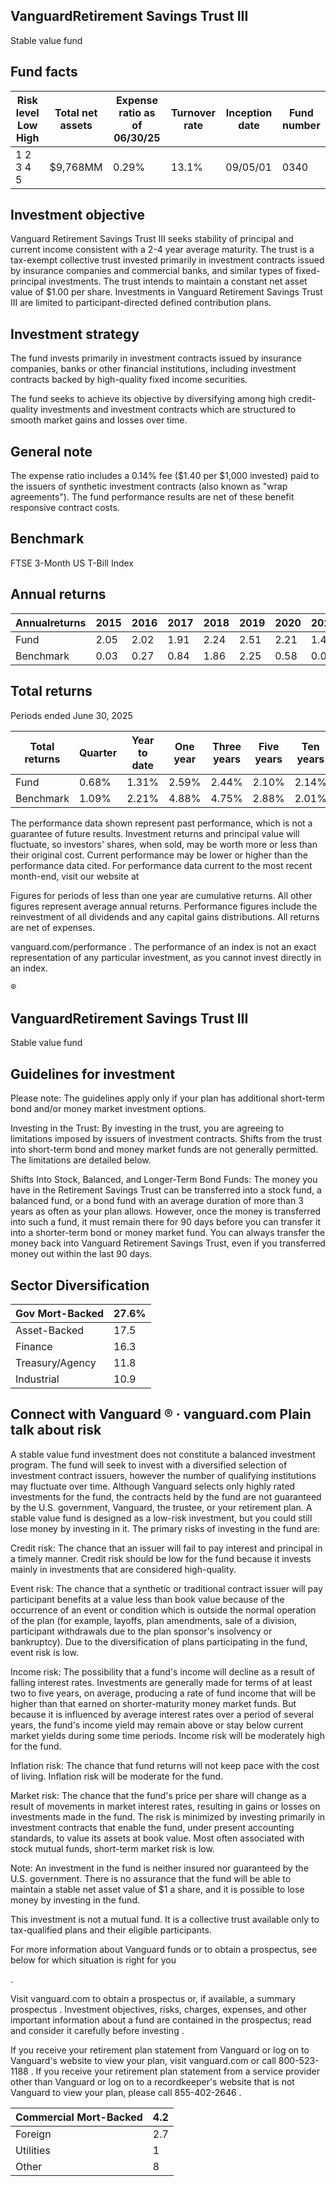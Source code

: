 ## VanguardRetirement Savings Trust III

Stable value fund

## Fund facts

| Risk level Low High   | Total net assets   | Expense ratio as of 06/30/25   | Turnover rate   | Inception date   |   Fund number |
|-----------------------|--------------------|--------------------------------|-----------------|------------------|---------------|
| 1 2 3 4 5             | $9,768MM           | 0.29%                          | 13.1%           | 09/05/01         |          0340 |

## Investment objective

Vanguard Retirement Savings Trust III seeks stability of principal and current income consistent with a 2-4 year average maturity. The trust is a tax-exempt collective trust invested primarily in investment contracts issued by insurance companies and commercial banks, and similar types of fixed-principal investments. The trust intends to maintain a constant net asset value of $1.00 per share. Investments in Vanguard Retirement Savings Trust III are limited to participant-directed defined contribution plans.

## Investment strategy

The fund invests primarily in investment contracts issued by insurance companies, banks or other financial institutions, including investment contracts backed by high-quality fixed income securities.

The fund seeks to achieve its objective by diversifying among high credit-quality investments and investment contracts which are structured to smooth market gains and losses over time.

## General note

The expense ratio includes a 0.14% fee ($1.40 per $1,000 invested) paid to the issuers of synthetic investment contracts (also known as "wrap agreements"). The fund performance results are net of these benefit responsive contract costs.

## Benchmark

FTSE 3-Month US T-Bill Index

## Annual returns

<!-- image -->

| Annualreturns   |   2015 |   2016 |   2017 |   2018 |   2019 |   2020 |   2021 |   2022 |   2023 |   2024 |
|-----------------|--------|--------|--------|--------|--------|--------|--------|--------|--------|--------|
| Fund            |   2.05 |   2.02 |   1.91 |   2.24 |   2.51 |   2.21 |   1.48 |   1.61 |   2.52 |   2.55 |
| Benchmark       |   0.03 |   0.27 |   0.84 |   1.86 |   2.25 |   0.58 |   0.05 |   1.5  |   5.26 |   5.45 |

## Total returns

Periods ended June 30, 2025

| Total returns   | Quarter   | Year to date   | One year   | Three years   | Five years   | Ten years   |
|-----------------|-----------|----------------|------------|---------------|--------------|-------------|
| Fund            | 0.68%     | 1.31%          | 2.59%      | 2.44%         | 2.10%        | 2.14%       |
| Benchmark       | 1.09%     | 2.21%          | 4.88%      | 4.75%         | 2.88%        | 2.01%       |

The performance data shown represent past performance, which is not a guarantee of future results. Investment returns and principal value will fluctuate, so investors' shares, when sold, may be worth more or less than their original cost. Current performance may be lower or higher than the performance data cited. For performance data current to the most recent month-end, visit our website at

Figures for periods of less than one year are cumulative returns. All other figures represent average annual returns. Performance figures include the reinvestment of all dividends and any capital gains distributions. All returns are net of expenses.

vanguard.com/performance  . The performance of an index is not an exact representation of any particular investment, as you cannot invest directly in an index.

®

<!-- image -->

## VanguardRetirement Savings Trust III

Stable value fund

## Guidelines for investment

Please note: The guidelines apply only if your plan has additional short-term bond and/or money market investment options.

Investing in the Trust: By investing in the trust, you are agreeing to limitations imposed by issuers of investment contracts. Shifts from the trust into short-term bond and money market funds are not generally permitted. The limitations are detailed below.

Shifts Into Stock, Balanced, and Longer-Term Bond Funds: The money you have in the Retirement Savings Trust can be transferred into a stock fund, a balanced fund, or a bond fund with an average duration of more than 3 years as often as your plan allows. However, once the money is transferred into such a fund, it must remain there for 90 days before you can transfer it into a shorter-term bond or money market fund. You can always transfer the money back into Vanguard Retirement Savings Trust, even if you transferred money out within the last 90 days.

## Sector Diversification

<!-- image -->

| Gov Mort-Backed   |   27.6% |
|-------------------|---------|
| Asset-Backed      |    17.5 |
| Finance           |    16.3 |
| Treasury/Agency   |    11.8 |
| Industrial        |    10.9 |

## Connect with Vanguard   ® ·    vanguard.com Plain talk about risk

A stable value fund investment does not constitute a balanced investment program. The fund will seek to invest with a diversified selection of investment contract issuers, however the number of qualifying institutions may fluctuate over time. Although Vanguard selects only highly rated investments for the fund, the contracts held by the fund are not guaranteed by the U.S. government, Vanguard, the trustee, or your retirement plan. A stable value fund is designed as a low-risk investment, but you could still lose money by investing in it. The primary risks of investing in the fund are:

Credit risk: The chance that an issuer will fail to pay interest and principal in a timely manner. Credit risk should be low for the fund because it invests mainly in investments that are considered high-quality.

Event risk: The chance that a synthetic or traditional contract issuer will pay participant benefits at a value less than book value because of the occurrence of an event or condition which is outside the normal operation of the plan (for example, layoffs, plan amendments, sale of a division, participant withdrawals due to the plan sponsor's insolvency or bankruptcy). Due to the diversification of plans participating in the fund, event risk is low.

Income risk: The possibility that a fund's income will decline as a result of falling interest rates. Investments are generally made for terms of at least two to five years, on average, producing a rate of fund income that will be higher than that earned on shorter-maturity money market funds. But because it is influenced by average interest rates over a period of several years, the fund's income yield may remain above or stay below current market yields during some time periods. Income risk will be moderately high for the fund.

Inflation risk: The chance that fund returns will not keep pace with the cost of living. Inflation risk will be moderate for the fund.

Market risk: The chance that the fund's price per share will change as a result of movements in market interest rates, resulting in gains or losses on investments made in the fund. The risk is minimized by investing primarily in investment contracts that enable the fund, under present accounting standards, to value its assets at book value. Most often associated with stock mutual funds, short-term market risk is low.

Note: An investment in the fund is neither insured nor guaranteed by the U.S. government. There is no assurance that the fund will be able to maintain a stable net asset value of $1 a share, and it is possible to lose money by investing in the fund.

This investment is not a mutual fund. It is a collective trust available only to tax-qualified plans and their eligible participants.

For more information about Vanguard funds or to obtain a prospectus, see below for which situation is right for you

.

Visit vanguard.com to obtain a prospectus or, if available, a summary prospectus . Investment objectives, risks, charges, expenses, and other important information about a fund are contained in the prospectus; read and consider it carefully before investing .

If you receive your retirement plan statement from Vanguard or log on to Vanguard's website to view your plan, visit vanguard.com or call 800-523-1188 . If you receive your retirement plan statement from a service provider other than Vanguard or log on to a recordkeeper's website that is not Vanguard to view your plan, please call 855-402-2646 .

<!-- image -->

<!-- image -->

<!-- image -->

<!-- image -->

| Commercial Mort-Backed   |   4.2 |
|--------------------------|-------|
| Foreign                  |   2.7 |
| Utilities                |   1   |
| Other                    |   8   |